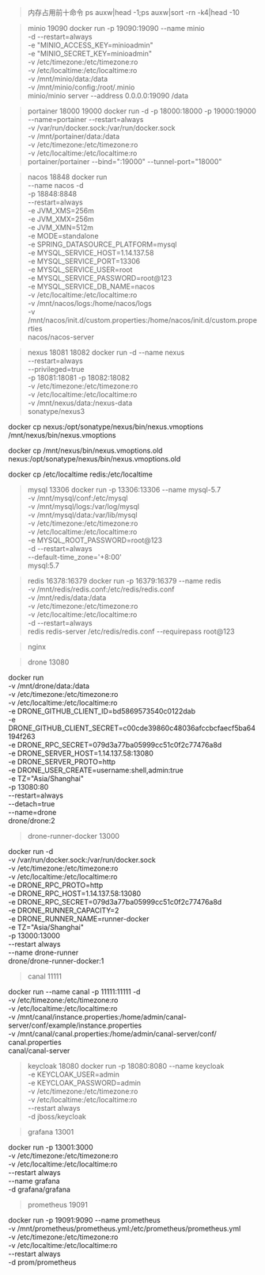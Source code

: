 
> 内存占用前十命令
> ps auxw|head -1;ps auxw|sort -rn -k4|head -10


> minio 19090
docker run -p 19090:19090 --name minio \
-d --restart=always \
-e "MINIO_ACCESS_KEY=minioadmin" \
-e "MINIO_SECRET_KEY=minioadmin" \
-v /etc/timezone:/etc/timezone:ro \
-v /etc/localtime:/etc/localtime:ro \
-v /mnt/minio/data:/data \
-v /mnt/minio/config:/root/.minio \
minio/minio server --address 0.0.0.0:19090 /data


> portainer 18000 19000
docker run -d -p 18000:18000 -p 19000:19000 \
--name=portainer --restart=always \
-v /var/run/docker.sock:/var/run/docker.sock \
-v /mnt/portainer/data:/data \
-v /etc/timezone:/etc/timezone:ro \
-v /etc/localtime:/etc/localtime:ro \
portainer/portainer --bind=":19000" --tunnel-port="18000"

>  nacos 18848
docker  run \
--name nacos -d \
-p 18848:8848 \
--restart=always \
-e JVM_XMS=256m \
-e JVM_XMX=256m \
-e JVM_XMN=512m \
-e MODE=standalone \
-e SPRING_DATASOURCE_PLATFORM=mysql \
-e MYSQL_SERVICE_HOST=1.14.137.58 \
-e MYSQL_SERVICE_PORT=13306 \
-e MYSQL_SERVICE_USER=root \
-e MYSQL_SERVICE_PASSWORD=root@123 \
-e MYSQL_SERVICE_DB_NAME=nacos \
-v /etc/localtime:/etc/localtime:ro \
-v /mnt/nacos/logs:/home/nacos/logs \
-v /mnt/nacos/init.d/custom.properties:/home/nacos/init.d/custom.properties \
nacos/nacos-server

> nexus 18081 18082
docker run -d --name nexus \
--restart=always \
--privileged=true \
-p 18081:18081 -p 18082:18082 \
-v /etc/timezone:/etc/timezone:ro \
-v /etc/localtime:/etc/localtime:ro \
-v /mnt/nexus/data:/nexus-data \
sonatype/nexus3 


docker cp nexus:/opt/sonatype/nexus/bin/nexus.vmoptions /mnt/nexus/bin/nexus.vmoptions

docker cp /mnt/nexus/bin/nexus.vmoptions.old nexus:/opt/sonatype/nexus/bin/nexus.vmoptions.old

docker cp /etc/localtime redis:/etc/localtime


> mysql 13306
docker run -p 13306:13306 --name mysql-5.7 \
-v /mnt/mysql/conf:/etc/mysql \
-v /mnt/mysql/logs:/var/log/mysql \
-v /mnt/mysql/data:/var/lib/mysql \
-v /etc/timezone:/etc/timezone:ro \
-v /etc/localtime:/etc/localtime:ro \
-e MYSQL_ROOT_PASSWORD=root@123 \
-d --restart=always \
--default-time_zone='+8:00'\
mysql:5.7

> redis 16378:16379
docker run -p 16379:16379 --name redis \
-v /mnt/redis/redis.conf:/etc/redis/redis.conf \
-v /mnt/redis/data:/data \
-v /etc/timezone:/etc/timezone:ro \
-v /etc/localtime:/etc/localtime:ro \
-d --restart=always  \
redis redis-server /etc/redis/redis.conf  --requirepass root@123


> nginx


> drone 13080

docker run \
  -v /mnt/drone/data:/data \
  -v /etc/timezone:/etc/timezone:ro \
  -v /etc/localtime:/etc/localtime:ro \
  -e DRONE_GITHUB_CLIENT_ID=bd5869573540c0122dab \
  -e DRONE_GITHUB_CLIENT_SECRET=c00cde39860c48036afccbcfaecf5ba64194f263 \
  -e DRONE_RPC_SECRET=079d3a77ba05999cc51c0f2c77476a8d \
  -e DRONE_SERVER_HOST=1.14.137.58:13080 \
  -e DRONE_SERVER_PROTO=http \
  -e DRONE_USER_CREATE=username:shell,admin:true \
  -e TZ="Asia/Shanghai" \
  -p 13080:80 \
  --restart=always \
  --detach=true \
  --name=drone \
  drone/drone:2

 > drone-runner-docker 13000

docker run -d \
  -v /var/run/docker.sock:/var/run/docker.sock \
  -v /etc/timezone:/etc/timezone:ro \
  -v /etc/localtime:/etc/localtime:ro \
  -e DRONE_RPC_PROTO=http \
  -e DRONE_RPC_HOST=1.14.137.58:13080 \
  -e DRONE_RPC_SECRET=079d3a77ba05999cc51c0f2c77476a8d \
  -e DRONE_RUNNER_CAPACITY=2 \
  -e DRONE_RUNNER_NAME=runner-docker \
  -e TZ="Asia/Shanghai" \
  -p 13000:13000 \
  --restart always \
  --name drone-runner \
  drone/drone-runner-docker:1 


  > canal  11111

docker run --name canal -p 11111:11111 -d \
-v /etc/timezone:/etc/timezone:ro \
-v /etc/localtime:/etc/localtime:ro \
-v /mnt/canal/instance.properties:/home/admin/canal-server/conf/example/instance.properties \
-v /mnt/canal/canal.properties:/home/admin/canal-server/conf/ 
canal.properties \
canal/canal-server


> keycloak 18080
docker run -p 18080:8080 --name keycloak \
-e KEYCLOAK_USER=admin \
-e KEYCLOAK_PASSWORD=admin \
-v /etc/timezone:/etc/timezone:ro \
-v /etc/localtime:/etc/localtime:ro \
--restart always \
-d jboss/keycloak

> grafana 13001

docker run -p 13001:3000 \
-v /etc/timezone:/etc/timezone:ro \
-v /etc/localtime:/etc/localtime:ro \
--restart always \
--name grafana \
-d grafana/grafana

> prometheus 19091

docker run -p 19091:9090 --name prometheus \
-v /mnt/prometheus/prometheus.yml:/etc/prometheus/prometheus.yml \
-v /etc/timezone:/etc/timezone:ro \
-v /etc/localtime:/etc/localtime:ro \
--restart always \
-d prom/prometheus



